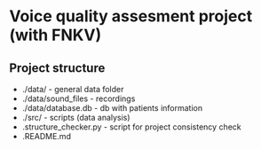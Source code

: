 # Voice quality assesment project (with FNKV)
## Project structure
- ./data/ - general data folder
- ./data/sound_files - recordings
- ./data/database.db - db with patients information
- ./src/ - scripts (data analysis)
- .structure_checker.py - script for project consistency check
- .README.md
